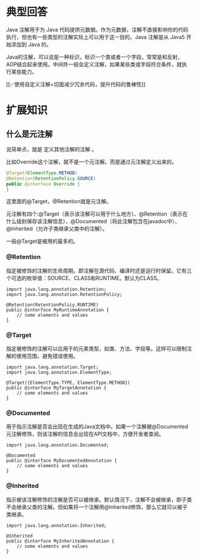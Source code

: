 # 典型回答
Java 注解用于为 Java 代码提供元数据。作为元数据，注解不直接影响你的代码执行，但也有一些类型的注解实际上可以用于这一目的。Java 注解是从 Java5 开始添加到 Java 的。



Java的注解，可以说是一种标识，标识一个类或者一个字段，常常是和反射，AOP结合起来使用。中间件一般会定义注解，如果某些类或字段符合条件，就执行某些能力。



[[✅使用自定义注解+切面减少冗余代码，提升代码的鲁棒性]]

# 扩展知识
## 什么是元注解
说简单点，就是 定义其他注解的注解 。

比如Override这个注解，就不是一个元注解。而是通过元注解定义出来的。

```java
@Target(ElementType.METHOD)
@Retention(RetentionPolicy.SOURCE)
public @interface Override {
}
```

这里面的@Target，@Retention就是元注解。

元注解有四个:@Target（表示该注解可以用于什么地方）、@Retention（表示在什么级别保存该注解信息）、@Documented（将此注解包含在javadoc中）、@Inherited（允许子类继承父类中的注解）。



一般@Target是被用的最多的。

### @Retention


指定被修饰的注解的生命周期，即注解在源代码、编译时还是运行时保留。它有三个可选的枚举值：SOURCE、CLASS和RUNTIME。默认为CLASS。



```plain
import java.lang.annotation.Retention;
import java.lang.annotation.RetentionPolicy;

@Retention(RetentionPolicy.RUNTIME)
public @interface MyRuntimeAnnotation {
    // some elements and values
}

```



### @Target
指定被修饰的注解可以应用于的元素类型，如类、方法、字段等。这样可以限制注解的使用范围，避免错误使用。



```plain
import java.lang.annotation.Target;
import java.lang.annotation.ElementType;

@Target({ElementType.TYPE, ElementType.METHOD})
public @interface MyTargetAnnotation {
    // some elements and values
}

```

<font style="color:rgb(55, 65, 81);background-color:rgb(247, 247, 248);"></font>

### @Documented


用于指示注解是否会出现在生成的Java文档中。如果一个注解被@Documented元注解修饰，则该注解的信息会出现在API文档中，方便开发者查阅。

<font style="color:rgb(55, 65, 81);background-color:rgb(247, 247, 248);"></font>

```plain
import java.lang.annotation.Documented;

@Documented
public @interface MyDocumentedAnnotation {
    // some elements and values
}

```



### @Inherited


指示被该注解修饰的注解是否可以被继承。默认情况下，注解不会被继承，即子类不会继承父类的注解。但如果将一个注解用@Inherited修饰，那么它就可以被子类继承。

<font style="color:rgb(55, 65, 81);background-color:rgb(247, 247, 248);"></font>

```plain
import java.lang.annotation.Inherited;

@Inherited
public @interface MyInheritedAnnotation {
    // some elements and values
}

```




